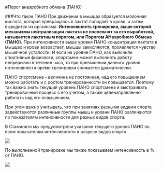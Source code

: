 #Порог анаэробного обмена (ПАНО)

###Что такое ПАНО
При движении в мышцах образуется молочная кислота, которая превращаясь в лактат попадает в кровь, а затем выводится из организма. **Интенсивность тренировки, выше которой механизмы нейтрализации лактата не поспевают за его выработкой, называется лактатным порогом, или Порогом АНаэробного Обмена (ПАНО).** При интенсивности выше уровня ПАНО концентрация лактата в мышцах и крови возрастает, мышцы закисляются, проявляется чувство мышечной усталости. И если на уровне ПАНО, как выяснили спортивные физиологи, спортсмен может выполнять работу непрерывно в течение часа, то при превышении данного уровня интенсивности время тренировки снижается драматически.

ПАНО спортсмена – величина не постоянная, над его повышением можно работать и с ростом тренированности он повышается. Поэтому так важно знать текущий уровень ПАНО спортсмена и выстраивать тренировочный процесс с его учетом, а также целенаправленно работать над его повышением.

При этом важно учитывать, что при занятиях разными видами спорта задействуются различные группы мышц и уровни ПАНО различаются по показателям интенсивности для разных видов спорта. 

В Стаминити мы предусмотрели указание текущего уровня ПАНО по всем показателям интенсивности в разрезе видов спорта

![](http://264710.selcdn.ru/assets/images/settings/Staminity-settings-zones-by-sport.png)

По выполненной тренировке мы также показываем интенсивность в % от ПАНО.

![](http://264710.selcdn.ru/assets/images/settings/Staminity-intensity-by-FTP.png)